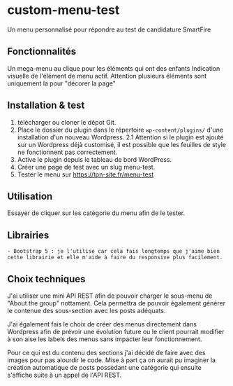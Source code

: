 # custom-menu-test

Un menu personnalisé pour répondre au test de candidature SmartFire

## Fonctionnalités

Un mega-menu au clique pour les éléments qui ont des enfants
Indication visuelle de l'élément de menu actif.
Attention plusieurs éléments sont uniquement la pour "décorer la page"

## Installation & test

1. télécharger ou cloner le dêpot Git.
2. Place le dossier du plugin dans le répertoire `wp-content/plugins/` d'une installation d'un nouveau Wordpress.
2.1 Attention si le plugin est ajouté sur un Wordpress déjà customisé, il est possible que les feuilles de style ne fonctionnent pas correctement.
3. Active le plugin depuis le tableau de bord WordPress.
4. Créer une page de test avec un slug menu-test.
5. Tester le menu sur https://ton-site.fr/menu-test

## Utilisation

Essayer de cliquer sur les catégorie du menu afin de le tester.

## Librairies

	- Bootstrap 5 : je l'utilise car cela fais longtemps que j'aime bien cette librairie et elle m'aide à faire du responsive plus facilement.

## Choix techniques

J'ai utiliser une mini API REST afin de pouvoir charger le sous-menu de "About the group" nottament.
Cela permettra de pouvoir également générer le contenue des sous-section avec les posts adéquats.

J'ai également fais le choix de créer des menus directement dans Wordpress afin de prévoir une évolution future
ou le client pourrait modifier à son aise les labels des menus sans impacter leur fonctionnement.

Pour ce qui est du contenu des sections j'ai décidé de faire avec des images pour pas alourdir le code.
Mise à part ça on aurait pu imaginer la création automatique de posts possèdant une catégorie qui ensuite s'affiche suite à un appel de l'API REST.
